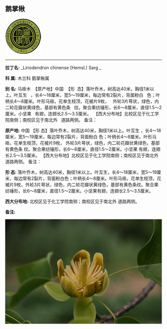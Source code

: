 ## 鹅掌楸

![西北大学校园网络植物志](../JPG/nwu.gif)

---

**拉丁名:**  _Liriodendron chinense (Hemsl.) Sarg _

**科 属:** 木兰科 鹅掌楸属

**别 名:** 马褂木
 【原产地】中国
 【形  态】落叶乔木，树高达40米，胸径1米以上。叶互生
  ，长4～18厘米，宽5～19厘米，每边常有2裂片，背面粉白
  色；叶柄长4～8厘米。叶形马褂。花单生枝顶，花被片9枚，
  外轮3片萼状，绿色，内二轮花瓣状黄绿色，基部有黄色条
  纹。聚合果纺锤形，长6～8厘米，直径1.5～2厘米。小坚果
  有翅，连翅长2.5～3.5厘米。
 【西大分布地】北校区见于化工学院南侧；南校区见于南北外
  道路两侧。
 备注：

**原产地:** 中国
【形 态】落叶乔木，树高达40米，胸径1米以上。叶互生
 ，长4～18厘米，宽5～19厘米，每边常有2裂片，背面粉白
 色；叶柄长4～8厘米。叶形马褂。花单生枝顶，花被片9枚，
 外轮3片萼状，绿色，内二轮花瓣状黄绿色，基部有黄色条
 纹。聚合果纺锤形，长6～8厘米，直径1.5～2厘米。小坚果
 有翅，连翅长2.5～3.5厘米。
【西大分布地】北校区见于化工学院南侧；南校区见于南北外
 道路两侧。
 备注：

**形  态:** 落叶乔木，树高达40米，胸径1米以上。叶互生，长4～18厘米，宽5～19厘米，每边常有2裂片，背面粉白色；叶柄长4～8厘米。叶形马褂。花单生枝顶，花被片9枚，外轮3片萼状，绿色，内二轮花瓣状黄绿色，基部有黄色条纹。聚合果纺锤形，长6～8厘米，直径1.5～2厘米。小坚果有翅，连翅长2.5～3.5厘米。

**西大分布地:** 北校区见于化工学院南侧；南校区见于南北外 道路两侧。 

**备注:** 

![鹅掌楸](../JPG/鹅掌楸.jpg) 

